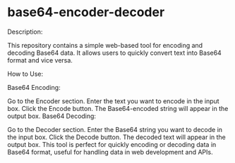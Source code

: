 # base64-encoder-decoder

Description:

This repository contains a simple web-based tool for encoding and decoding Base64 data. It allows users to quickly convert text into Base64 format and vice versa.

How to Use:

Base64 Encoding:

Go to the Encoder section.
Enter the text you want to encode in the input box.
Click the Encode button.
The Base64-encoded string will appear in the output box.
Base64 Decoding:

Go to the Decoder section.
Enter the Base64 string you want to decode in the input box.
Click the Decode button.
The decoded text will appear in the output box.
This tool is perfect for quickly encoding or decoding data in Base64 format, useful for handling data in web development and APIs.

